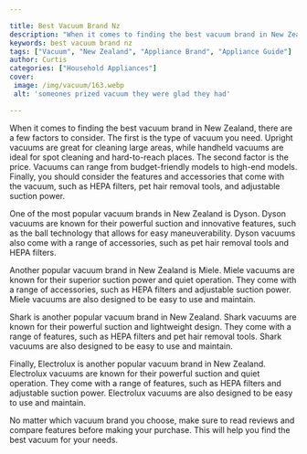```yaml
---

title: Best Vacuum Brand Nz
description: "When it comes to finding the best vacuum brand in New Zealand, there are a few factors to consider. The first is the type of vacuu...see more"
keywords: best vacuum brand nz
tags: ["Vacuum", "New Zealand", "Appliance Brand", "Appliance Guide"]
author: Curtis
categories: ["Household Appliances"]
cover: 
 image: /img/vacuum/163.webp
 alt: 'someones prized vacuum they were glad they had'

---
```


When it comes to finding the best vacuum brand in New Zealand, there are a few factors to consider. The first is the type of vacuum you need. Upright vacuums are great for cleaning large areas, while handheld vacuums are ideal for spot cleaning and hard-to-reach places. The second factor is the price. Vacuums can range from budget-friendly models to high-end models. Finally, you should consider the features and accessories that come with the vacuum, such as HEPA filters, pet hair removal tools, and adjustable suction power.

One of the most popular vacuum brands in New Zealand is Dyson. Dyson vacuums are known for their powerful suction and innovative features, such as the ball technology that allows for easy maneuverability. Dyson vacuums also come with a range of accessories, such as pet hair removal tools and HEPA filters.

Another popular vacuum brand in New Zealand is Miele. Miele vacuums are known for their superior suction power and quiet operation. They come with a range of accessories, such as HEPA filters and adjustable suction power. Miele vacuums are also designed to be easy to use and maintain.

Shark is another popular vacuum brand in New Zealand. Shark vacuums are known for their powerful suction and lightweight design. They come with a range of features, such as HEPA filters and pet hair removal tools. Shark vacuums are also designed to be easy to use and maintain.

Finally, Electrolux is another popular vacuum brand in New Zealand. Electrolux vacuums are known for their powerful suction and quiet operation. They come with a range of features, such as HEPA filters and adjustable suction power. Electrolux vacuums are also designed to be easy to use and maintain.

No matter which vacuum brand you choose, make sure to read reviews and compare features before making your purchase. This will help you find the best vacuum for your needs.
